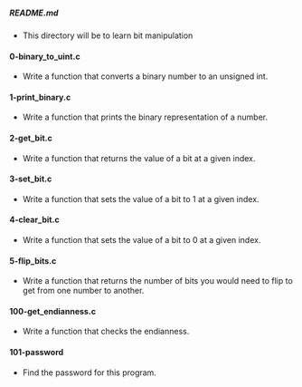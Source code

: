 ##### README.md
* This directory will be to learn bit manipulation

#### 0-binary_to_uint.c
* Write a function that converts a binary number to an unsigned int.
#### 1-print_binary.c
* Write a function that prints the binary representation of a number.
#### 2-get_bit.c
* Write a function that returns the value of a bit at a given index.
#### 3-set_bit.c
* Write a function that sets the value of a bit to 1 at a given index.
#### 4-clear_bit.c
* Write a function that sets the value of a bit to 0 at a given index.
#### 5-flip_bits.c
* Write a function that returns the number of bits you would need to flip to get from one number to another.
#### 100-get_endianness.c
* Write a function that checks the endianness.
#### 101-password
* Find the password for this program.
